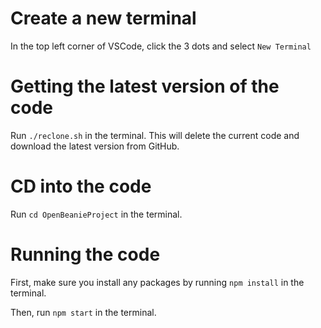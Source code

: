 # Create a new terminal

In the top left corner of VSCode, click the 3 dots and select `New Terminal`

# Getting the latest version of the code

Run `./reclone.sh` in the terminal. This will delete the current code and download the latest version from GitHub.

# CD into the code

Run `cd OpenBeanieProject` in the terminal.

# Running the code

First, make sure you install any packages by running `npm install` in the terminal.

Then, run `npm start` in the terminal.
